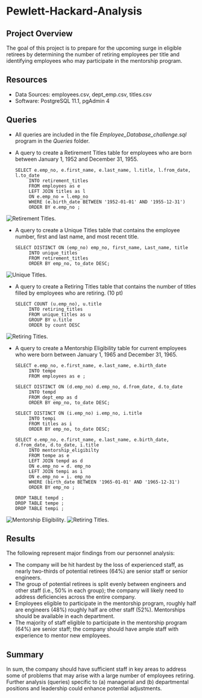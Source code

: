 # Pewlett-Hackard-Analysis

## Project Overview
The goal of this project is to prepare for the upcoming surge in eligible retirees by determining the number of retiring employees per title and identifying employees who may participate in the mentorship program. 

## Resources
* Data Sources: employees.csv, dept_emp.csv, titles.csv
* Software: PostgreSQL 11.1, pgAdmin 4

## Queries
* All queries are included in the file *Employee_Database_challenge.sql* program in the *Queries* folder. 

* A query to create a Retirement Titles table for employees who are born between January 1, 1952 and December 31, 1955.  
 
      SELECT e.emp_no, e.first_name, e.last_name, l.title, l.from_date, l.to_date
           INTO retirement_titles
           FROM employees as e
           LEFT JOIN titles as l
           ON e.emp_no = l.emp_no 
           WHERE (e.birth_date BETWEEN '1952-01-01' AND '1955-12-31')
           ORDER BY e.emp_no ;    

![Retirement Titles](/Data/retirement_titles.png).

* A query to create a Unique Titles table that contains the employee number, first and last name, and most recent title.

      SELECT DISTINCT ON (emp_no) emp_no, first_name, Last_name, title
           INTO unique_titles
           FROM retirement_titles
           ORDER BY emp_no, to_date DESC;
           
![Unique Titles](/Data/unique_titles.png).

* A query to create a Retiring Titles table that contains the number of titles filled by employees who are retiring. (10 pt)

      SELECT COUNT (u.emp_no), u.title
           INTO retiring_titles
           FROM unique_titles as u
           GROUP BY u.title 
           ORDER by count DESC

![Retiring Titles](/Data/retiring_titles.png).

* A query to create a Mentorship Eligibility table for current employees who were born between January 1, 1965 and December 31, 1965.

      SELECT e.emp_no, e.first_name, e.last_name, e.birth_date
           INTO tempe
           FROM employees as e ;

      SELECT DISTINCT ON (d.emp_no) d.emp_no, d.from_date, d.to_date 
           INTO tempd
           FROM dept_emp as d   
           ORDER BY emp_no, to_date DESC;

      SELECT DISTINCT ON (i.emp_no) i.emp_no, i.title
           INTO tempi
           FROM titles as i
           ORDER BY emp_no, to_date DESC; 

      SELECT e.emp_no, e.first_name, e.last_name, e.birth_date, d.from_date, d.to_date, i.title 
           INTO mentorship_eligibilty
           FROM tempe as e 
           LEFT JOIN tempd as d 
           ON e.emp_no = d. emp_no 
           LEFT JOIN tempi as i
           ON e.emp_no = i. emp_no 
           WHERE (birth_date BETWEEN '1965-01-01' AND '1965-12-31')   
           ORDER BY emp_no ;

      DROP TABLE tempd ;
      DROP TABLE tempe ;
      DROP TABLE tempi ;
      
![Mentorship Eligibility](/Data/mentorship_eligibility.png).
![Retiring Titles](/Data/retiring_titles.png).

## Results 
The following represent major findings from our personnel analysis:

* The company will be hit hardest by the loss of experienced staff, as nearly two-thirds of potential retirees (64%) are senior staff or senior engineers.
* The group of potential retirees is split evenly between engineers and other staff (i.e., 50% in each group); the company will likely need to address deficiencies across the entire company.
* Employees eligible to participate in the mentorship program, roughly half are engineers (48%) roughly half are other staff (52%). Mentorships should be available in each department.  
* The majority of staff eligible to participate in the mentorship program (64%) are senior staff; the company should have ample staff with experience to mentor new employees.

## Summary
In sum, the company should have sufficient staff in key areas to address some of problems that may arise with a large number of employees retiring. Further analysis (queries) specific to (a) managerial and (b) departmental positions and leadership could enhance potential adjustments.  
